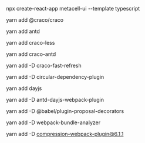 
npx create-react-app metacell-ui --template typescript

yarn add @craco/craco

 yarn add antd

yarn add craco-less

yarn add craco-antd

yarn add -D craco-fast-refresh 

yarn add -D circular-dependency-plugin  


yarn add dayjs

yarn add -D antd-dayjs-webpack-plugin

yarn add -D @babel/plugin-proposal-decorators

yarn add -D webpack-bundle-analyzer

yarn add -D compression-webpack-plugin@6.1.1
